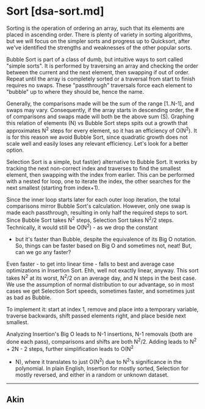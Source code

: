 # Sort [dsa-sort.md]

Sorting is the operation of ordering an array, such that its elements are placed
in ascending order. There is plenty of variety in sorting algorithms, but we
will focus on the simpler sorts and progress up to Quicksort, after we've
identified the strengths and weaknesses of the other popular sorts.

Bubble Sort is part of a class of dumb, but intuitive ways to sort called
"simple sorts". It is performed by traversing an array and checking the order
between the current and the next element, then swapping if out of order. Repeat
until the array is completely sorted or a traversal from start to finish
requires no swaps. These "passthrough" traversals force each element to "bubble"
up to where they should be, hence the name.

Generally, the comparisons made will be the sum of the range [1..N-1], and swaps
may vary. Consequently, if the array starts in descending order, the # of
comparisons and swaps made will both be the above sum (S). Graphing this
relation of elements (N) vs Bubble Sort steps spits out a growth that
approximates N<sup>2</sup> steps for every element, so it has an efficiency of
O(N<sup>2</sup>). It is for this reason we avoid Bubble Sort, since quadratic
growth does not scale well and easily loses any relevant efficiency. Let's look
for a better option.

Selection Sort is a simple, but fast(er) alternative to Bubble Sort. It works by
tracking the next non-correct index and traverses to find the smallest element,
then swapping with the index from earlier. This can be performed with a nested
for loop, one to iterate the index, the other searches for the next smallest
(starting from index+1).

Since the inner loop starts later for each outer loop iteration, the total
comparisons mirror Bubble Sort's calculation. However, only one swap is made
each passthrough, resulting in only half the required steps to sort. Since
Bubble Sort takes N<sup>2</sup> steps, Selection Sort takes N<sup>2</sup>/2
steps. Technically, it would still be O(N<sup>2</sup>) - as we drop the constant
- but it's faster than Bubble, despite the equivalence of its Big O notation.
  So, things can be faster based on Big O and sometimes not, neat! But, can we
go any faster?

Even faster - to get into linear time - falls to best and average case
optimizations in Insertion Sort. Ehh, well not exactly linear, anyway. This sort
takes N<sup>2</sup> at its worst, N<sup>2</sup>/2 on an average day, and N steps
in the best case. We use the assumption of normal distribution to our advantage,
so in most cases we get Selection Sort speeds, sometimes faster, and sometimes
just as bad as Bubble.

To implement it: start at index 1, remove and place into a temporary variable,
traverse backwards, shift passed elements right, and place beside next smallest.

Analyzing Insertion's Big O leads to N-1 insertions, N-1 removals (both are done
each pass), comparisons and shifts are both N<sup>2</sup>/2. Adding leads to
N<sup>2</sup> + 2N - 2 steps, further simplification leads to O(N<sup>2</sup>
+ N), where it translates to just O(N<sup>2</sup>) due to N<sup>2</sup>'s
  significance in the polynomial. In plain English, Insertion for mostly sorted,
Selection for mostly reversed, and either in a random or unknown dataset.

---

## Akin


